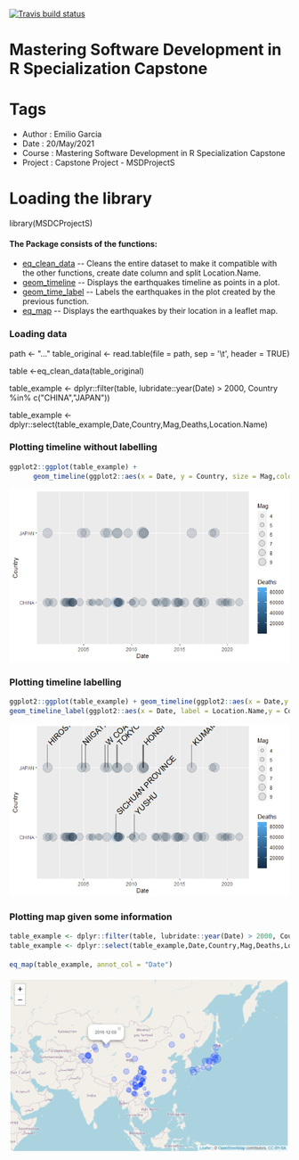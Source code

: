 
[![Travis build status](https://travis-ci.com/egarx/MSDProjectS.svg?branch=main)](https://travis-ci.com/egarx/MSDProjectS)

# Mastering Software Development in R Specialization Capstone

# Tags
* Author       : Emilio Garcia
* Date         : 20/May/2021
* Course       : Mastering Software Development in R Specialization Capstone
* Project      : Capstone Project - MSDProjectS

# Loading the library
library(MSDCProjectS)

#### The Package consists of the functions:

- [eq_clean_data](R/eq_clean_data.R) -- Cleans the entire dataset to make it compatible with the other functions, create date column and split Location.Name.
- [geom_timeline](R/geom_timeline.R) -- Displays the earthquakes timeline as points in a plot.
- [geom_time_label](R/geom_time_label.R) -- Labels the earthquakes in the plot created by the previous function.
- [eq_map](R/eq_map.R) -- Displays the earthquakes by their location in a leaflet map.

### Loading data

path <- "..."
table_original <- read.table(file = path, sep = '\t', header = TRUE)

table <-eq_clean_data(table_original)

table_example <- dplyr::filter(table, lubridate::year(Date) > 2000,
                               Country %in% c("CHINA","JAPAN"))

table_example <- dplyr::select(table_example,Date,Country,Mag,Deaths,Location.Name)

### Plotting timeline without labelling
```r
ggplot2::ggplot(table_example) +
      geom_timeline(ggplot2::aes(x = Date, y = Country, size = Mag,color = Deaths))
```

<img src="img/01.png"/>

                        
### Plotting timeline labelling
```r
ggplot2::ggplot(table_example) + geom_timeline(ggplot2::aes(x = Date,y = Country,size = Mag,color = Deaths)) +
geom_timeline_label(ggplot2::aes(x = Date, label = Location.Name,y = Country,mag = Mag,n_max = 13))
```

<img src="img/02.png"/>


### Plotting map given some information
```r
table_example <- dplyr::filter(table, lubridate::year(Date) > 2000, Country %in% c("CHINA","JAPAN"))
table_example <- dplyr::select(table_example,Date,Country,Mag,Deaths,Location.Name, Longitude, Latitude)

eq_map(table_example, annot_col = "Date")
```

<img src="img/03.png"/>

















